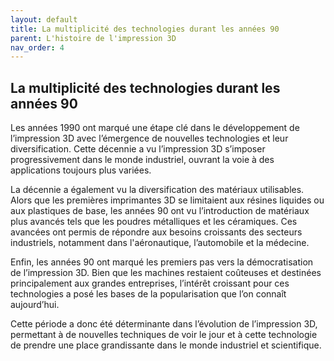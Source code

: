 ```yaml
---
layout: default
title: La multiplicité des technologies durant les années 90
parent: L'histoire de l'impression 3D
nav_order: 4
---
```


## La multiplicité des technologies durant les années 90

Les années 1990 ont marqué une étape clé dans le développement de l’impression 3D avec l’émergence de nouvelles technologies et leur diversification. Cette décennie a vu l’impression 3D s’imposer progressivement dans le monde industriel, ouvrant la voie à des applications toujours plus variées.

La décennie a également vu la diversification des matériaux utilisables. Alors que les premières imprimantes 3D se limitaient aux résines liquides ou aux plastiques de base, les années 90 ont vu l’introduction de matériaux plus avancés tels que les poudres métalliques et les céramiques. Ces avancées ont permis de répondre aux besoins croissants des secteurs industriels, notamment dans l'aéronautique, l’automobile et la médecine.

Enfin, les années 90 ont marqué les premiers pas vers la démocratisation de l’impression 3D. Bien que les machines restaient coûteuses et destinées principalement aux grandes entreprises, l’intérêt croissant pour ces technologies a posé les bases de la popularisation que l’on connaît aujourd’hui.

Cette période a donc été déterminante dans l’évolution de l’impression 3D, permettant à de nouvelles techniques de voir le jour et à cette technologie de prendre une place grandissante dans le monde industriel et scientifique.
